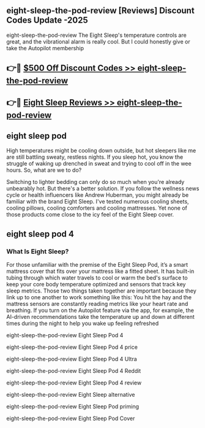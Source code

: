 ## eight-sleep-the-pod-review [Reviews​] Discount Codes Update -2025

eight-sleep-the-pod-review The Eight Sleep's temperature controls are great, and the vibrational alarm is really cool. But I could honestly give or take the Autopilot membership

## 👉🔴 [$500 Off Discount Codes >> eight-sleep-the-pod-review](http://download.freeplayer.one?title=eight-sleep-the-pod-review&ref=18-ES)

## 👉🔴 [Eight Sleep Reviews >> eight-sleep-the-pod-review](http://download.freeplayer.one?title=eight-sleep-the-pod-review&ref=18-ES)

## eight sleep pod

High temperatures might be cooling down outside, but hot sleepers like me are still battling sweaty, restless nights. If you sleep hot, you know the struggle of waking up drenched in sweat and trying to cool off in the wee hours. So, what are we to do?

Switching to lighter bedding can only do so much when you're already unbearably hot. But there's a better solution. If you follow the wellness news cycle or health influencers like Andrew Huberman, you might already be familiar with the brand Eight Sleep. I've tested numerous cooling sheets, cooling pillows, cooling comforters and cooling mattresses. Yet none of those products come close to the icy feel of the Eight Sleep cover.

## eight sleep pod 4

### What Is Eight Sleep?

For those unfamiliar with the premise of the Eight Sleep Pod, it’s a smart mattress cover that fits over your mattress like a fitted sheet. It has built-in tubing through which water travels to cool or warm the bed's surface to keep your core body temperature optimized and sensors that track key sleep metrics. Those two things taken together are important because they link up to one another to work something like this: You hit the hay and the mattress sensors are constantly reading metrics like your heart rate and breathing. If you turn on the Autopilot feature via the app, for example, the AI-driven recommendations take the temperature up and down at different times during the night to help you wake up feeling refreshed

eight-sleep-the-pod-review Eight Sleep Pod 4

eight-sleep-the-pod-review Eight Sleep Pod 4 price

eight-sleep-the-pod-review Eight Sleep Pod 4 Ultra

eight-sleep-the-pod-review Eight Sleep Pod 4 Reddit

eight-sleep-the-pod-review Eight Sleep Pod 4 review

eight-sleep-the-pod-review Eight Sleep alternative

eight-sleep-the-pod-review Eight Sleep Pod priming

eight-sleep-the-pod-review Eight Sleep Pod Cover